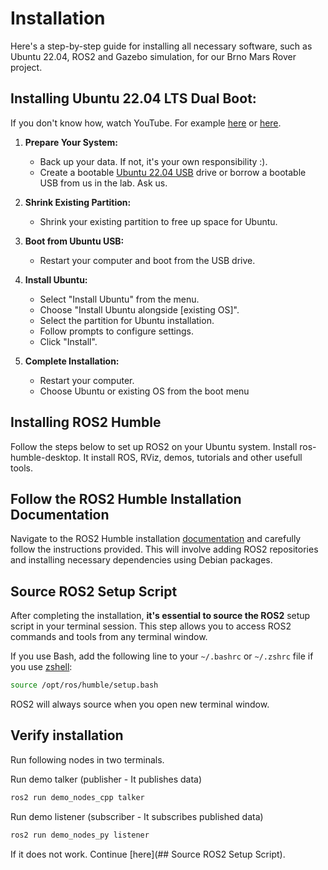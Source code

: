 # Installation
Here's a step-by-step guide for installing all necessary software, such as Ubuntu 22.04, ROS2 and Gazebo simulation, for our Brno Mars Rover project.

## Installing Ubuntu 22.04 LTS Dual Boot:
If you don't know how, watch YouTube. For example [here](https://www.youtube.com/watch?v=GXxTxBPKecQ) or [here](https://www.youtube.com/watch?v=G28jfXt9EaI).

1. **Prepare Your System:**
   - Back up your data. If not, it's your own responsibility :).
   - Create a bootable [Ubuntu 22.04 USB](https://ubuntu.com/download/desktop) drive or borrow a bootable USB from us in the lab. Ask us.

2. **Shrink Existing Partition:**
   - Shrink your existing partition to free up space for Ubuntu.

3. **Boot from Ubuntu USB:**
   - Restart your computer and boot from the USB drive.

4. **Install Ubuntu:**
   - Select "Install Ubuntu" from the menu.
   - Choose "Install Ubuntu alongside [existing OS]".
   - Select the partition for Ubuntu installation.
   - Follow prompts to configure settings.
   - Click "Install".

5. **Complete Installation:**
   - Restart your computer.
   - Choose Ubuntu or existing OS from the boot menu


## Installing ROS2 Humble
Follow the steps below to set up ROS2 on your Ubuntu system. Install ros-humble-desktop. It install ROS, RViz, demos, tutorials and other usefull tools. 

## Follow the ROS2 Humble Installation Documentation

Navigate to the ROS2 Humble installation [documentation](https://docs.ros.org/en/humble/Installation/Ubuntu-Install-Debians.html) and carefully follow the instructions provided. This will involve adding ROS2 repositories and installing necessary dependencies using Debian packages.

## Source ROS2 Setup Script

After completing the installation, **it's essential to source the ROS2** setup script in your terminal session. This step allows you to access ROS2 commands and tools from any terminal window.

If you use Bash, add the following line to your `~/.bashrc` or `~/.zshrc` file if you use [zshell](https://ohmyz.sh/):
```bash
source /opt/ros/humble/setup.bash
```

ROS2 will always source when you open new terminal window.

## Verify installation
Run following nodes in two terminals.

Run demo talker (publisher - It publishes data)
```bash
ros2 run demo_nodes_cpp talker
```
Run demo listener (subscriber - It subscribes published data)
```bash
ros2 run demo_nodes_py listener
```

If it does not work. Continue [here](## Source ROS2 Setup Script).


